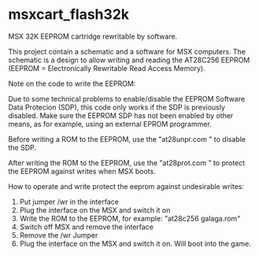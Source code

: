 msxcart_flash32k
================
MSX 32K EEPROM cartridge rewritable by software. 

This project contain a schematic and a software for MSX computers.
The schematic is a design to allow writing and reading the AT28C256 EEPROM
(EEPROM = Electronically Rewritable Read Access Memory).

Note on the code to write the EEPROM:

Due to some technical problems to enable/disable the EEPROM Software Data 
Protecion (SDP), this code only works if the SDP is previously disabled.
Make sure the EEPROM SDP has not been enabled by other means, as for example,
using an external EPROM programmer.

Before writing a ROM to the EEPROM, use the "at28unpr.com <slot number>"
to disable the SDP.

After writing the ROM to the EEPROM, use the "at28prot.com <slot number>"
to protect the EEPROM against writes when MSX boots.

How to operate and write protect the eeprom against undesirable writes:

1. Put jumper /wr in the interface
2. Plug the interface on the MSX and switch it on
3. Write the ROM to the EEPROM, for example: "at28c256 galaga.rom"
4. Switch off MSX and remove the interface
5. Remove the /wr Jumper
6. Plug the interface on the MSX and switch it on. Will boot into the game.


